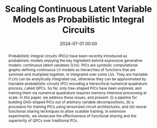 ---
collection: publications
ref: "gala2024tenpics"
permalink: "publications/gala2024tenpics"
title:  "Scaling Continuous Latent Variable Models as Probabilistic Integral Circuits"
date:   2024-07-01 00:00
tags: circuits probml
image: "/images/papers/gala2024tenpics/tenpics.png"
authors: "Gennaro Gala, Cassio de Campos, Antonio Vergari, Erik Quaeghebeur"
paperurl: "https://arxiv.org/abs/2406.06494"
pdf: "https://arxiv.org/pdf/2406.06494"
venue: "arXiv 2024"
excerpt: "We continuous latent variable mixtures and adapt them to have intricate dependencies, obtaining state-of-the-art likelihoods for tractable models"
abstract: "Probabilistic integral circuits (PICs) have been recently introduced as probabilistic models enjoying the key ingredient behind expressive generative models: continuous latent variables (LVs). PICs are symbolic computational graphs defining continuous LV models as hierarchies of functions that are summed and multiplied together, or integrated over some LVs. They are tractable if LVs can be analytically integrated out, otherwise they can be approximated by tractable probabilistic circuits (PC) encoding a hierarchical numerical quadrature process, called QPCs. So far, only tree-shaped PICs have been explored, and training them via numerical quadrature requires memory-intensive processing at scale. In this paper, we address these issues, and present: (i) a pipeline for building DAG-shaped PICs out of arbitrary variable decompositions, (ii) a procedure for training PICs using tensorized circuit architectures, and (iii) neural functional sharing techniques to allow scalable training. In extensive experiments, we showcase the effectiveness of functional sharing and the superiority of QPCs over traditional PCs."
supplemental: 
bibtex: "@article{gala2024scaling,
  title={Scaling Continuous Latent Variable Models as Probabilistic Integral Circuits},
  author={Gala, Gennaro and de Campos, Cassio and Vergari, Antonio and Quaeghebeur, Erik},
  journal={arXiv preprint arXiv:2406.06494},
  year={2024}
}"
---
